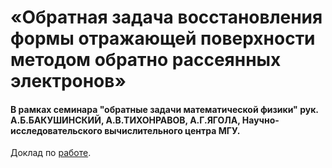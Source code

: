 #  «Обратная задача восстановления формы отражающей поверхности методом обратно рассеянных электронов»
#### В рамках семинара "обратные задачи математической физики"  рук. А.Б.БАКУШИНСКИЙ, А.В.ТИХОНРАВОВ, А.Г.ЯГОЛА, Научно-исследовательского вычислительного центра МГУ.

Доклад по [работе](https://github.com/aborzunov/SurfaceTopography.jl).
